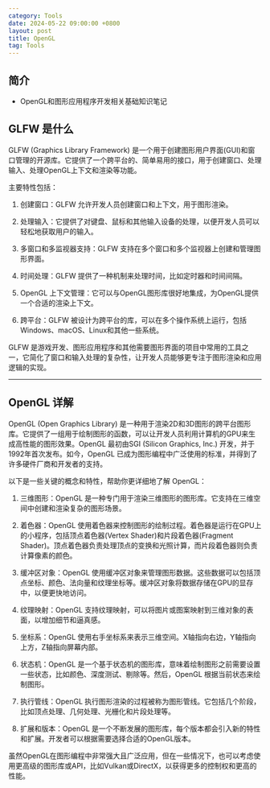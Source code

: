 ```yaml
---
category: Tools
date: 2024-05-22 09:00:00 +0800
layout: post
title: OpenGL
tag: Tools
---
```

## 简介

+ OpenGL和图形应用程序开发相关基础知识笔记

## GLFW 是什么

GLFW (Graphics Library Framework) 是一个用于创建图形用户界面(GUI)和窗口管理的开源库。它提供了一个跨平台的、简单易用的接口，用于创建窗口、处理输入、处理OpenGL上下文和渲染等功能。

主要特性包括：

1. 创建窗口：GLFW 允许开发人员创建窗口和上下文，用于图形渲染。

2. 处理输入：它提供了对键盘、鼠标和其他输入设备的处理，以便开发人员可以轻松地获取用户的输入。

3. 多窗口和多监视器支持：GLFW 支持在多个窗口和多个监视器上创建和管理图形界面。

4. 时间处理：GLFW 提供了一种机制来处理时间，比如定时器和时间间隔。

5. OpenGL 上下文管理：它可以与OpenGL图形库很好地集成，为OpenGL提供一个合适的渲染上下文。

6. 跨平台：GLFW 被设计为跨平台的库，可以在多个操作系统上运行，包括Windows、macOS、Linux和其他一些系统。

GLFW 是游戏开发、图形应用程序和其他需要图形界面的项目中常用的工具之一，它简化了窗口和输入处理的复杂性，让开发人员能够更专注于图形渲染和应用逻辑的实现。

---

## OpenGL 详解

OpenGL (Open Graphics Library) 是一种用于渲染2D和3D图形的跨平台图形库。它提供了一组用于绘制图形的函数，可以让开发人员利用计算机的GPU来生成高性能的图形效果。OpenGL 最初由SGI (Silicon Graphics, Inc.) 开发，并于1992年首次发布。如今，OpenGL 已成为图形编程中广泛使用的标准，并得到了许多硬件厂商和开发者的支持。

以下是一些关键的概念和特性，帮助你更详细地了解 OpenGL：

1. 三维图形：OpenGL 是一种专门用于渲染三维图形的图形库。它支持在三维空间中创建和渲染复杂的图形场景。

2. 着色器：OpenGL 使用着色器来控制图形的绘制过程。着色器是运行在GPU上的小程序，包括顶点着色器(Vertex Shader)和片段着色器(Fragment Shader)。顶点着色器负责处理顶点的变换和光照计算，而片段着色器则负责计算像素的颜色。

3. 缓冲区对象：OpenGL 使用缓冲区对象来管理图形数据。这些数据可以包括顶点坐标、颜色、法向量和纹理坐标等。缓冲区对象将数据存储在GPU的显存中，以便更快地访问。

4. 纹理映射：OpenGL 支持纹理映射，可以将图片或图案映射到三维对象的表面，以增加细节和逼真感。

5. 坐标系：OpenGL 使用右手坐标系来表示三维空间。X轴指向右边，Y轴指向上方，Z轴指向屏幕内部。

6. 状态机：OpenGL 是一个基于状态机的图形库，意味着绘制图形之前需要设置一些状态，比如颜色、深度测试、剔除等。然后，OpenGL 根据当前状态来绘制图形。

7. 执行管线：OpenGL 执行图形渲染的过程被称为图形管线。它包括几个阶段，比如顶点处理、几何处理、光栅化和片段处理等。

8. 扩展和版本：OpenGL 是一个不断发展的图形库，每个版本都会引入新的特性和扩展。开发者可以根据需要选择合适的OpenGL版本。

虽然OpenGL在图形编程中非常强大且广泛应用，但在一些情况下，也可以考虑使用更高级的图形库或API，比如Vulkan或DirectX，以获得更多的控制权和更高的性能。